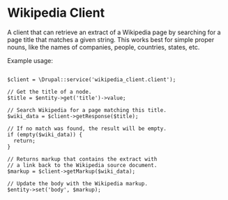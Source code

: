 # Wikipedia Client

A client that can retrieve an extract of a Wikipedia page by searching for a page title that matches a given string. This works best for simple proper nouns, like the names of companies, people, countries, states, etc. 

Example usage:

```

$client = \Drupal::service('wikipedia_client.client');

// Get the title of a node.
$title = $entity->get('title')->value;

// Search Wikipedia for a page matching this title.
$wiki_data = $client->getResponse($title);

// If no match was found, the result will be empty.
if (empty($wiki_data)) {
  return;
}

// Returns markup that contains the extract with
// a link back to the Wikipedia source document.
$markup = $client->getMarkup($wiki_data);

// Update the body with the Wikipedia markup.
$entity->set('body', $markup);

```